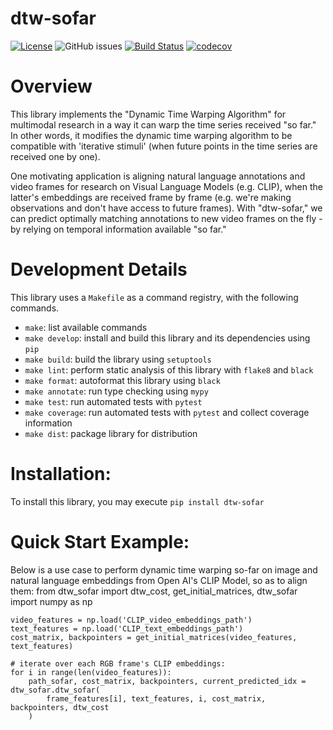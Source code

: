 # dtw-sofar

[![License](https://img.shields.io/github/license/egeozguroglu/dtw-sofar.svg)](https://github.com/egeozguroglu/dtw-sofar)
![GitHub issues](https://img.shields.io/github/issues/egeozguroglu/dtw-sofar) [![Build Status](https://github.com/egeozguroglu/dtw-sofar/workflows/Build%20Status/badge.svg?branch=main)](https://github.com/egeozguroglu/dtw-sofar/actions?query=workflow%3A%22Build+Status%22) [![codecov](https://codecov.io/gh/egeozguroglu/dtw-sofar/branch/main/graph/badge.svg)](https://codecov.io/gh/egeozguroglu/dtw-sofar)


# Overview

This library implements the "Dynamic Time Warping Algorithm" for multimodal research in a way it can warp the time series received "so far." In other words, it modifies the dynamic time warping algorithm to be compatible with 'iterative stimuli' (when future points in the time series are received one by one). 

One motivating application is aligning natural language annotations and video frames for research on Visual Language Models (e.g. CLIP), when the latter's embeddings are received frame by frame (e.g. we're making observations and don't have access to future frames). With "dtw-sofar," we can predict optimally matching annotations to new video frames on the fly - by relying on temporal information available "so far."

# Development Details
This library uses a `Makefile` as a command registry, with the following commands. 

- `make`: list available commands
- `make develop`: install and build this library and its dependencies using `pip`
- `make build`: build the library using `setuptools`
- `make lint`: perform static analysis of this library with `flake8` and `black`
- `make format`: autoformat this library using `black`
- `make annotate`: run type checking using `mypy`
- `make test`: run automated tests with `pytest`
- `make coverage`: run automated tests with `pytest` and collect coverage information
- `make dist`: package library for distribution

# Installation: 
To install this library, you may execute `pip install dtw-sofar`

# Quick Start Example:
Below is a use case to perform dynamic time warping so-far on image and natural language embeddings from Open AI's CLIP Model, so as to align them:
    from dtw_sofar import dtw_cost, get_initial_matrices, dtw_sofar
    import numpy as np

    video_features = np.load('CLIP_video_embeddings_path')
    text_features = np.load('CLIP_text_embeddings_path')
    cost_matrix, backpointers = get_initial_matrices(video_features, text_features) 

    # iterate over each RGB frame's CLIP embeddings:
    for i in range(len(video_features)):
        path_sofar, cost_matrix, backpointers, current_predicted_idx = dtw_sofar.dtw_sofar(
            frame_features[i], text_features, i, cost_matrix, backpointers, dtw_cost
        )
